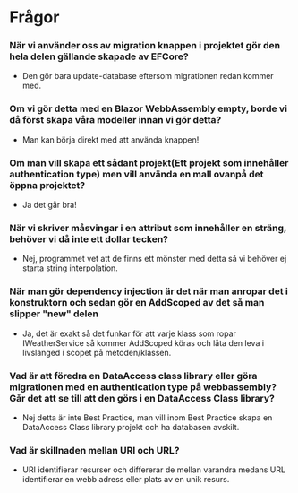 # Frågor

### När vi använder oss av migration knappen i projektet gör den hela delen gällande skapade av EFCore?

- Den gör bara update-database eftersom migrationen redan kommer med.

### Om vi gör detta med en Blazor WebbAssembly empty, borde vi då först skapa våra modeller innan vi gör detta?

- Man kan börja direkt med att använda knappen!

### Om man vill skapa ett sådant projekt(Ett projekt som innehåller authentication type) men vill använda en mall ovanpå det öppna projektet?

- Ja det går bra!

### När vi skriver måsvingar i en attribut som innehåller en sträng, behöver vi då inte ett dollar tecken?

- Nej, programmet vet att de finns ett mönster med detta så vi behöver ej starta string interpolation.

### När man gör dependency injection är det när man anropar det i konstruktorn och sedan gör en AddScoped av det så man slipper "new" delen

- Ja, det är exakt så det funkar för att varje klass som ropar IWeatherService så kommer AddScoped köras och låta den leva i livslänged i scopet på metoden/klassen.

### Vad är att föredra en DataAccess class library eller göra migrationen med en authentication type på webbassembly? Går det att se till att den görs i en DataAccess Class library?

- Nej detta är inte Best Practice, man vill inom Best Practice skapa en DataAccess Class library projekt och ha databasen avskilt.

### Vad är skillnaden mellan URI och URL?

- URI identifierar resurser och differerar de mellan varandra medans URL identifierar en webb adress eller plats av en unik resurs.
